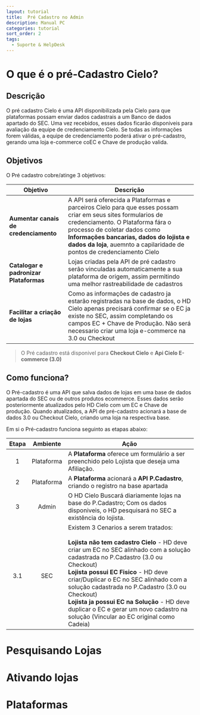 ```yaml
---
layout: tutorial
title:  Pré Cadastro no Admin
description: Manual PC
categories: tutorial
sort_order: 2
tags:
  - Suporte & HelpDesk
---
```


# O que é o pré-Cadastro Cielo?

## Descrição

O pré cadastro Cielo é uma API disponibilizada pela Cielo para que plataformas possam enviar dados cadastrais a um Banco de dados apartado do SEC. Uma vez recebidos, esses dados ficarão disponiveis para avaliação da equipe de credenciamento Cielo.
Se todas as informações forem válidas, a equipe de credenciamento poderá ativar o pré-cadastro, gerando uma loja e-commerce coEC e Chave de produção valida.

## Objetivos

O Pré cadastro cobre/atinge 3 objetivos:

|Objetivo|Descrição|
|--------|---------|
|**Aumentar canais de credenciamento**| A API será oferecida a Plataformas e parceiros Cielo para que esses possam criar em seus sites formularios de credenciamento. O Plataforma fára o processo de coletar dados como **Informações bancarias, dados do lojista e dados da loja**, auemnto a capilaridade de pontos de credenciamento Cielo|
|**Catalogar e padronizar Plataformas**| Lojas criadas pela API de pré cadastro serão vinculadas automaticamente a sua plataforma de origem, assim permitindo uma melhor rastreabilidade de cadastros|
|**Facilitar a criação de lojas**|Como as informações de cadastro ja estarão registradas na base de dados, o HD Cielo apenas precisará confirmar se o EC ja existe no SEC, assim completando os campos EC + Chave de Produção. Não será necessario criar uma loja e-commerce na 3.0 ou Checkout |

> O Pré cadastro está disponivel para **Checkout Cielo** e **Api Cielo E-commerce (3.0)**

## Como funciona?

O Pré-cadastro é uma API que salva dados de lojas em uma base de dados apartada do SEC ou de outros produtos ecommerce. Esses dados serão posteriormente atualizados pelo HD Cielo com um EC e Chave de produção. Quando atualizados, a API de pré-cadastro acionará a base de dados 3.0 ou Checkout Cielo, criando uma loja na respectiva base. 

Em si o Pré-cadastro funciona seguinto as etapas abaixo:

|Etapa|Ambiente|Ação|
|:---:|:------:|----|
|1|Plataforma|A **Plataforma** oferece um formulário a ser preenchido pelo Lojista que deseja uma Afiliação.
|2|Plataforma|A **Plataforma** acionará a **API P.Cadastro**, criando o registro na base apartada
|3|Admin|O HD Cielo Buscará diariamente lojas na base do P.Cadastro; Com os dados disponiveis, o HD pesquisará no SEC a existência do lojista.
|3.1|SEC|Existem 3 Cenarios a serem tratados: <BR><BR>  **Lojista não tem cadastro Cielo** - HD deve criar um EC no SEC alinhado com a solução cadastrada no P.Cadastro (3.0 ou Checkout)  <BR> **Lojista possui EC Fisico** - HD deve criar/Duplicar o EC no SEC alinhado com a solução cadastrada no P.Cadastro (3.0 ou Checkout) <BR> **Lojista ja possui EC na Solução** - HD deve duplicar o EC e gerar um novo cadastro na solução (Vincular ao EC original como Cadeia) <br> |




# Pesquisando Lojas

# Ativando lojas

# Plataformas